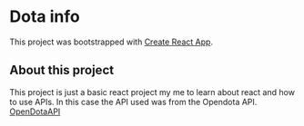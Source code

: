 # Dota info

This project was bootstrapped with [Create React App](https://github.com/facebook/create-react-app).

## About this project

This project is just a basic react project my me to learn about react and how to use APIs. In this case the API used was from the Opendota API. [OpenDotaAPI](https://docs.opendota.com/)
